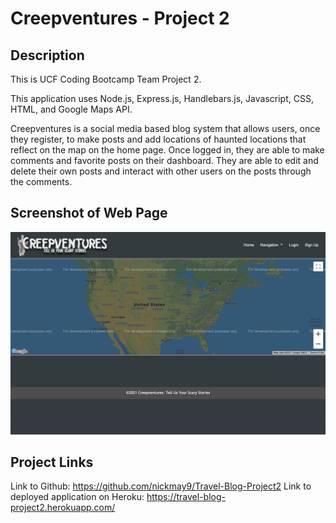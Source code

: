 # Creepventures - Project 2

## Description
This is UCF Coding Bootcamp Team Project 2.

This application uses Node.js, Express.js, Handlebars.js, Javascript, CSS, HTML, and Google Maps API.

Creepventures is a social media based blog system that allows users, once they register, to make posts and add locations of haunted locations that reflect on the map on the home page. Once logged in, they are able to make comments and favorite posts on their dashboard. They are able to edit and delete their own posts and interact with other users on the posts through the comments. 

## Screenshot of Web Page
![screenshot](BootCamp-Project2.png)

## Project Links
Link to Github: https://github.com/nickmay9/Travel-Blog-Project2
Link to deployed application on Heroku: https://travel-blog-project2.herokuapp.com/